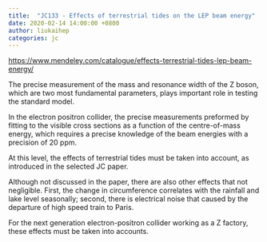 ```yaml
---
title:  "JC133 - Effects of terrestrial tides on the LEP beam energy"
date: 2020-02-14 14:00:00 +0800
author: liukaihep
categories: jc
---
```


<https://www.mendeley.com/catalogue/effects-terrestrial-tides-lep-beam-energy/>

The precise measurement of the mass  and  resonance width of 
the Z boson, which are two most fundamental parameters,
 plays important role in testing the standard model.

In the electron positron collider, the precise measurements preformed by fitting 
to the visible cross sections as a function of the centre-of-mass energy, 
which requires a precise knowledge of the beam energies with a precision of 20 ppm.

At this level, the effects of terrestrial tides must be taken into account, 
as introduced in the selected JC paper.

Although not discussed in the paper, there are also other effects 
 that not negligible. First, the change in circumference correlates with the 
rainfall and lake level seasonally; second, there is electrical noise that caused 
by the departure of high speed train to Paris.

For the next generation electron-positron collider working as a Z factory, 
these effects must be taken into accounts.
  


